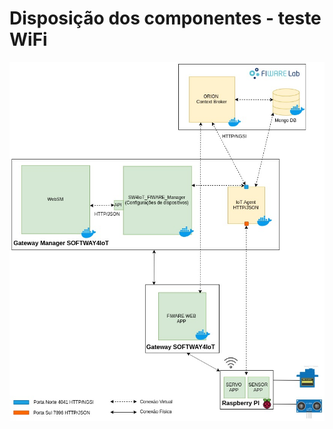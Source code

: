 # Disposição dos componentes - teste WiFi
![](/FIWARE/ThingsApps_Raspberrypi_WIFI/Docs/images/Disposição_dos_Componentes-WiFi.jpg)
